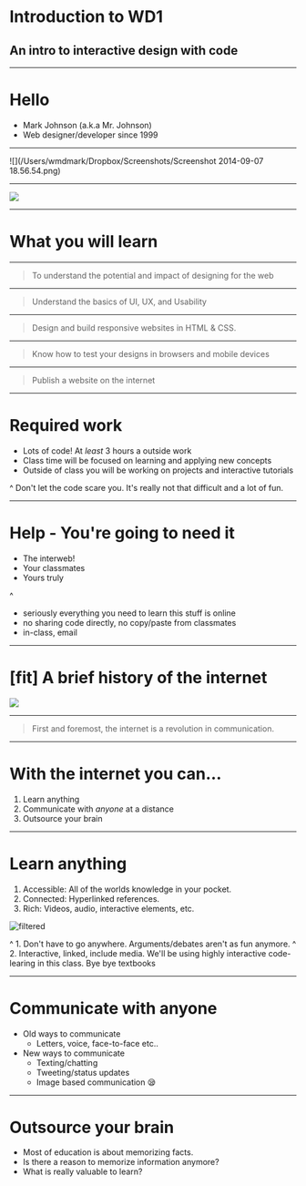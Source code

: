 # Introduction to WD1
## An intro to interactive design with code

---
# Hello

- Mark Johnson (a.k.a Mr. Johnson)
- Web designer/developer since 1999

---

![](/Users/wmdmark/Dropbox/Screenshots/Screenshot 2014-09-07 18.56.54.png)

---

![](http://cl.ly/image/120e0H0w1V03)

---

# What you will learn

---

  > To understand the potential and impact of designing for the web

---

  > Understand the basics of UI, UX, and Usability

---

  > Design and build responsive websites in HTML & CSS.

---

  > Know how to test your designs in browsers and mobile devices

---

  > Publish a website on the internet

---

# Required work

- Lots of code! At _least_ 3 hours a outside work
- Class time will be focused on learning and applying new concepts
- Outside of class you will be working on projects and interactive tutorials

^ Don't let the code scare you. It's really not that difficult and a lot of fun.

---

# Help - You're going to need it

- The interweb! 
- Your classmates
- Yours truly

^ 
- seriously everything you need to learn this stuff is online
- no sharing code directly, no copy/paste from classmates
- in-class, email

---

# [fit] A brief history of the internet

![](http://www.successfulworkplace.org/wp-content/uploads/2013/10/internet-of-everything.jpg)

---

> First and foremost, the internet is a revolution in communication.

---
# With the internet you can...

1. Learn anything
2. Communicate with *anyone* at a distance
3. Outsource your brain

---
# Learn anything

1. Accessible: All of the worlds knowledge in your pocket. 
2. Connected: Hyperlinked references.
3. Rich: Videos, audio, interactive elements, etc.

![filtered](http://thisweeksobsession.files.wordpress.com/2011/07/epic-library.jpg)

^ 1. Don't have to go anywhere. Arguments/debates aren't as fun anymore.
^ 2. Interactive, linked, include media. We'll be using highly interactive code-learing in this class. Bye bye textbooks

--- 
# Communicate with anyone

- Old ways to communicate
  - Letters, voice, face-to-face etc..
- New ways to communicate
  - Texting/chatting
  - Tweeting/status updates
  - Image based communication :sleepy:

---
# Outsource your brain

- Most of education is about memorizing facts.
- Is there a reason to memorize information anymore?
- What is really valuable to learn?







